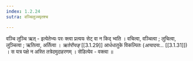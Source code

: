 ```yaml
---
index: 1.2.24
sutra: वञ्चिलुञ्च्यृतश्च

---
```

वञ्चि लुञ्चि ऋत्   - इत्येतेभ्यः परः क्त्वा प्रत्ययः सेट्  वा न किद् भ्वति । वचित्वा, वञ्चित्वा ;  लुचित्वा, लुञ्चित्वा ; ऋतित्वा, अर्तित्वा । _ऋतेरीयङ्_ [[3.1.29]] आर्धधातुके विकल्पितः (_आयादयः..._ [[3.1.31]]) । स यत्र पक्षे न अस्ति तत्रेदमुदाहरणम् । सेडित्येव - वक्त्वा ॥
